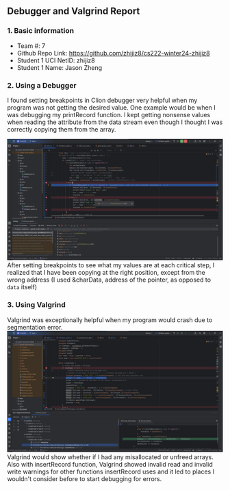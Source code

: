 ## Debugger and Valgrind Report

### 1. Basic information
 - Team #: 7
 - Github Repo Link: https://github.com/zhijiz8/cs222-winter24-zhijiz8
 - Student 1 UCI NetID: zhijiz8
 - Student 1 Name: Jason Zheng


### 2. Using a Debugger
I found setting breakpoints in Clion debugger very helpful when my program was not getting the desired value.
One example would be when I was debugging my printRecord function. I kept getting nonsense values when reading
the attribute from the data stream even though I thought I was correctly copying them from the array.

![debug](../debug/debug_gdb.png)
After setting breakpoints to see what my values are at each critical step, I realized that I have been copying
at the right position, except from the wrong address (I used &charData, address of the pointer, as opposed to `data`
itself)

### 3. Using Valgrind

Valgrind was exceptionally helpful when my program would crash due to segmentation error.
![valgrind](../debug/debug_valgrind.png)
Valgrind would show whether if I had any misallocated or unfreed arrays. Also with insertRecord function, Valgrind showed
invalid read and invalid write warnings for other functions insertRecord uses and it led to places I wouldn't consider
before to start debugging for errors.